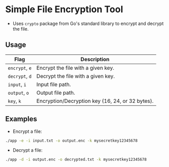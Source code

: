 # Simple File Encryption Tool

-   Uses `crypto` package from Go's standard library to encrypt and decrypt the file.

## Usage

| Flag           | Description                                      |
| -------------- | ------------------------------------------------ |
| `encrypt`, `e` | Encrypt the file with a given key.               |
| `decrypt`, `d` | Decrypt the file with a given key.               |
| `input`, `i`   | Input file path.                                 |
| `output`, `o`  | Output file path.                                |
| `key`, `k`     | Encryption/Decryption key (16, 24, or 32 bytes). |

## Examples

-   Encrypt a file:

```bash
./app -e -i input.txt -o output.enc -k mysecretkey12345678
```

-   Decrypt a file:

```bash
./app -d -i output.enc -o decrypted.txt -k mysecretkey12345678
```
